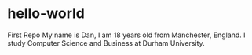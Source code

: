 # hello-world
First Repo
My name is Dan, I am 18 years old from Manchester, England. I study Computer Science and Business at Durham University.
